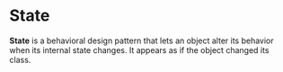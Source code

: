 State
===================

**State** is a behavioral design pattern that lets an object alter its behavior when its internal state changes. It
appears as if the object changed its class.